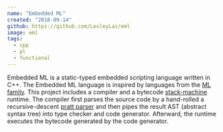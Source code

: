 ```yaml
---
name: "Embedded ML"
created: "2018-09-14"
github: https://github.com/LesleyLai/eml
image: eml
tags:
  - cpp
  - pl
  - functional
---
```


Embedded ML is a static-typed embedded scripting language written in C++.
The Embedded ML language is inspired by languages from the [ML family](<https://en.wikipedia.org/wiki/ML_(programming_language)>).
This project includes a compiler and a bytecode [stack-machine](https://en.wikipedia.org/wiki/Stack_machine) runtime. The compiler first parses the source code by a hand-rolled a recursive-descent [pratt parser](https://en.wikipedia.org/wiki/Operator-precedence_parser#Pratt_parsing) and then pipes the result AST (abstract syntax tree) into type checker and code generator. Afterward, the runtime executes the bytecode generated by the code generator.

